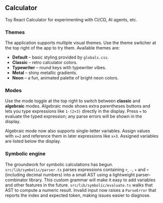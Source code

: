 
## Calculator

Toy React Calculator for experimenting with CI/CD, AI agents, etc.

### Themes

The application supports multiple visual themes. Use the theme switcher at the
top right of the app to try them. Available themes are:

- **Default** – basic styling provided by `globals.css`.
- **Classic** – retro calculator colors.
- **Typewriter** – round keys with typewriter vibes.
- **Metal** – shiny metallic gradients.
- **Neon** – a fun, animated palette of bright neon colors.

### Modes

Use the mode toggle at the top right to switch between **classic** and **algebraic** modes. Algebraic mode shows extra parentheses buttons and lets you type expressions like `1-(2×3)` directly in the display. Press `=` to evaluate the typed expression; any parse errors will be shown in the display.

Algebraic mode now also supports single-letter variables. Assign values with `x=2` and reference them in later expressions like `x×3`. Assigned variables are listed below the display.

### Symbolic engine

The groundwork for symbolic calculations has begun. `src/lib/symbolic/parser.ts`
parses expressions containing `+`, `-`, `×` and `÷` (including decimal numbers)
into a small AST using a lightweight parser-combinator library. This custom
grammar will make it easy to add variables and other features in the future.
`src/lib/symbolic/evaluate.ts` walks that AST to compute a numeric result.
Invalid input now raises a `ParseError` that reports the index and expected token,
making issues easier to diagnose.

